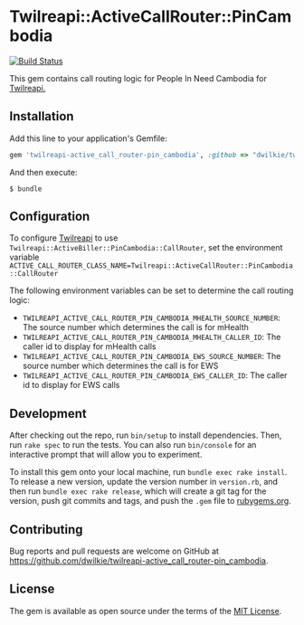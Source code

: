 # Twilreapi::ActiveCallRouter::PinCambodia

[![Build Status](https://travis-ci.org/dwilkie/twilreapi-active_call_router-pin_cambodia.svg?branch=master)](https://travis-ci.org/dwilkie/twilreapi-active_call_router-pin_cambodia)

This gem contains call routing logic for People In Need Cambodia for [Twilreapi.](https://github.com/dwilkie/twilreapi)

## Installation

Add this line to your application's Gemfile:

```ruby
gem 'twilreapi-active_call_router-pin_cambodia', :github => "dwilkie/twilreapi-active_call_router-pin_cambodia"
```

And then execute:

    $ bundle

## Configuration

To configure [Twilreapi](https://github.com/dwilkie/twilreapi) to use `Twilreapi::ActiveBiller::PinCambodia::CallRouter`, set the environment variable `ACTIVE_CALL_ROUTER_CLASS_NAME=Twilreapi::ActiveCallRouter::PinCambodia::CallRouter`

The following environment variables can be set to determine the call routing logic:

* `TWILREAPI_ACTIVE_CALL_ROUTER_PIN_CAMBODIA_MHEALTH_SOURCE_NUMBER`: The source number which determines the call is for mHealth
* `TWILREAPI_ACTIVE_CALL_ROUTER_PIN_CAMBODIA_MHEALTH_CALLER_ID`: The caller id to display for mHealth calls
* `TWILREAPI_ACTIVE_CALL_ROUTER_PIN_CAMBODIA_EWS_SOURCE_NUMBER`: The source number which determines the call is for EWS
* `TWILREAPI_ACTIVE_CALL_ROUTER_PIN_CAMBODIA_EWS_CALLER_ID`: The caller id to display for EWS calls

## Development

After checking out the repo, run `bin/setup` to install dependencies. Then, run `rake spec` to run the tests. You can also run `bin/console` for an interactive prompt that will allow you to experiment.

To install this gem onto your local machine, run `bundle exec rake install`. To release a new version, update the version number in `version.rb`, and then run `bundle exec rake release`, which will create a git tag for the version, push git commits and tags, and push the `.gem` file to [rubygems.org](https://rubygems.org).

## Contributing

Bug reports and pull requests are welcome on GitHub at https://github.com/dwilkie/twilreapi-active_call_router-pin_cambodia.

## License

The gem is available as open source under the terms of the [MIT License](http://opensource.org/licenses/MIT).

